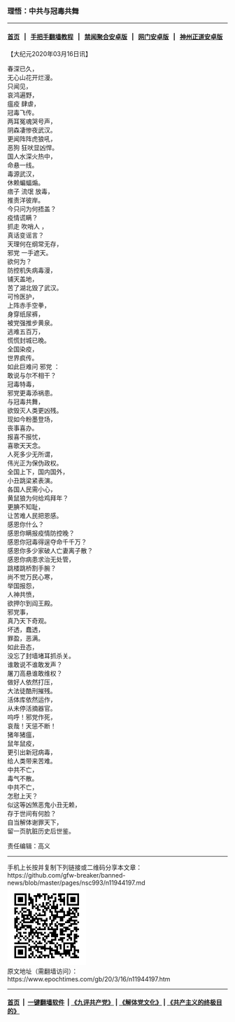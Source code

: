 ### 理悟：中共与冠毒共舞
------------------------

#### [首页](https://github.com/gfw-breaker/banned-news/blob/master/README.md) &nbsp;&nbsp;|&nbsp;&nbsp; [手把手翻墙教程](https://github.com/gfw-breaker/guides/wiki) &nbsp;&nbsp;|&nbsp;&nbsp; [禁闻聚合安卓版](https://github.com/gfw-breaker/bn-android) &nbsp;&nbsp;|&nbsp;&nbsp; [网门安卓版](https://github.com/oGate2/oGate) &nbsp;&nbsp;|&nbsp;&nbsp; [神州正道安卓版](https://github.com/SzzdOgate/update) 



<div><p>
 【大纪元2020年03月16日讯】
</p>
<p>
 春深已久，
 <br/>
 无心山花开烂漫。
 <br/>
 只闻见，
 <br/>
 哀鸿遍野，
 <br/>
 <ok href="https://www.epochtimes.com/gb/tag/%E7%98%9F%E7%96%AB.html">
  瘟疫
 </ok>
 肆虐，
 <br/>
 冠毒飞传。
 <br/>
 两耳冤魂哭号声，
 <br/>
 阴森凄惨夜武汉。
 <br/>
 更闻阵阵虎狼吼，
 <br/>
 <ok href="https://www.epochtimes.com/gb/tag/%E6%81%B6%E7%8B%97.html">
  恶狗
 </ok>
 狂吠显凶悍。
 <br/>
 国人水深火热中，
 <br/>
 命悬一线。
 <br/>
 毒源武汉，
 <br/>
 休赖蝙蝠煽。
 <br/>
 痞子
 <ok href="https://www.epochtimes.com/gb/tag/%E6%B5%81%E6%B0%93.html">
  流氓
 </ok>
 放毒，
 <br/>
 推责洋彼岸。
 <br/>
 今只问为何捂盖？
 <br/>
 疫情谎瞒？
 <br/>
 抓走
 <ok href="https://www.epochtimes.com/gb/tag/%E5%90%B9%E5%93%A8%E4%BA%BA.html">
  吹哨人
 </ok>
 ，
 <br/>
 真话变谣言？
 <br/>
 天理何在纲常无存，
 <br/>
 <ok href="https://www.epochtimes.com/gb/tag/%E9%82%AA%E5%85%9A.html">
  邪党
 </ok>
 一手遮天。
 <br/>
 欲何为？
 <br/>
 防控机失病毒漫，
 <br/>
 铺天盖地，
 <br/>
 苦了湖北毁了武汉。
 <br/>
 可怜医护，
 <br/>
 上阵赤手空拳，
 <br/>
 身穿纸尿裤，
 <br/>
 被党强推步黄泉。
 <br/>
 逃难五百万，
 <br/>
 慌慌封城已晚。
 <br/>
 全国染疫，
 <br/>
 世界疯传。
 <br/>
 如此巨难问
 <ok href="https://www.epochtimes.com/gb/tag/%E9%82%AA%E5%85%9A.html">
  邪党
 </ok>
 ：
 <br/>
 敢说与尔不相干？
 <br/>
 冠毒特毒，
 <br/>
 邪党更毒添祸患。
 <br/>
 与冠毒共舞，
 <br/>
 欲毁灭人类更凶残。
 <br/>
 现如今粉墨登场，
 <br/>
 丧事喜办。
 <br/>
 报喜不报忧，
 <br/>
 喜歌天天念。
 <br/>
 人死多少无所谓，
 <br/>
 伟光正为保伪政权。
 <br/>
 全国上下，国内国外，
 <br/>
 小丑跳梁紧表演。
 <br/>
 各国人民需小心，
 <br/>
 黄鼠狼为何给鸡拜年？
 <br/>
 更腆不知耻，
 <br/>
 让苦难人民把恩感。
 <br/>
 感恩你什么？
 <br/>
 感恩你瞒报疫情防控晚？
 <br/>
 感恩你冠毒得逞夺命千千万？
 <br/>
 感恩你多少家破人亡妻离子散？
 <br/>
 感恩你病患求治无处管，
 <br/>
 跳楼跳桥割手腕？
 <br/>
 尚不觉万民心寒，
 <br/>
 举国报怨，
 <br/>
 人神共愤，
 <br/>
 欲押尔到阎王殿。
 <br/>
 邪党事，
 <br/>
 真乃天下奇观。
 <br/>
 坏透，蠢透，
 <br/>
 罪盈，恶满。
 <br/>
 如此丑态，
 <br/>
 没忘了封墙堵耳抓杀关。
 <br/>
 谁敢说不谁敢发声？
 <br/>
 屠刀高悬谁敢维权？
 <br/>
 做好人依然打压，
 <br/>
 大法徒酷刑摧残。
 <br/>
 活体库依然运作，
 <br/>
 从未停活摘器官。
 <br/>
 呜呼！邪党作死，
 <br/>
 哀哉！天惩不断！
 <br/>
 猪年猪瘟，
 <br/>
 鼠年鼠疫，
 <br/>
 更引出新冠病毒，
 <br/>
 给人类带来苦难。
 <br/>
 中共不亡，
 <br/>
 毒气不散。
 <br/>
 中共不亡，
 <br/>
 怎慰上天？
 <br/>
 似这等凶煞恶鬼小丑无赖，
 <br/>
 存于世间有何脸？
 <br/>
 自当解体谢罪天下，
 <br/>
 留一页肮脏历史后世鉴。
</p>
<p>
 责任编辑：高义
</p>
</div>
<hr/>
手机上长按并复制下列链接或二维码分享本文章：<br/>
https://github.com/gfw-breaker/banned-news/blob/master/pages/nsc993/n11944197.md <br/>
<a href='https://github.com/gfw-breaker/banned-news/blob/master/pages/nsc993/n11944197.md'><img src='https://github.com/gfw-breaker/banned-news/blob/master/pages/nsc993/n11944197.md.png'/></a> <br/>
原文地址（需翻墙访问）：https://www.epochtimes.com/gb/20/3/16/n11944197.htm


------------------------
#### [首页](https://github.com/gfw-breaker/banned-news/blob/master/README.md) &nbsp;|&nbsp; [一键翻墙软件](https://github.com/gfw-breaker/nogfw/blob/master/README.md) &nbsp;| [《九评共产党》](https://github.com/gfw-breaker/9ping.md/blob/master/README.md#九评之一评共产党是什么) | [《解体党文化》](https://github.com/gfw-breaker/jtdwh.md/blob/master/README.md) | [《共产主义的终极目的》](https://github.com/gfw-breaker/gczydzjmd.md/blob/master/README.md)


<img src='http://gfw-breaker.win/banned-news/pages/nsc993/n11944197.md' width='0px' height='0px'/>